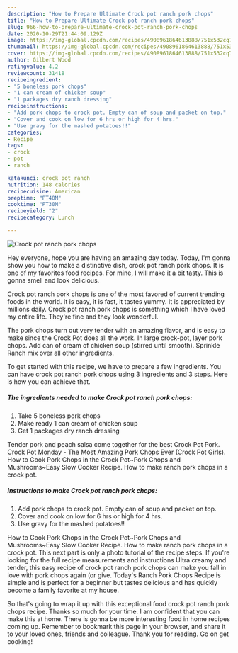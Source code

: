 ```yaml
---
description: "How to Prepare Ultimate Crock pot ranch pork chops"
title: "How to Prepare Ultimate Crock pot ranch pork chops"
slug: 966-how-to-prepare-ultimate-crock-pot-ranch-pork-chops
date: 2020-10-29T21:44:09.129Z
image: https://img-global.cpcdn.com/recipes/4908961864613888/751x532cq70/crock-pot-ranch-pork-chops-recipe-main-photo.jpg
thumbnail: https://img-global.cpcdn.com/recipes/4908961864613888/751x532cq70/crock-pot-ranch-pork-chops-recipe-main-photo.jpg
cover: https://img-global.cpcdn.com/recipes/4908961864613888/751x532cq70/crock-pot-ranch-pork-chops-recipe-main-photo.jpg
author: Gilbert Wood
ratingvalue: 4.2
reviewcount: 31418
recipeingredient:
- "5 boneless pork chops"
- "1 can cream of chicken soup"
- "1 packages dry ranch dressing"
recipeinstructions:
- "Add pork chops to crock pot. Empty can of soup and packet on top."
- "Cover and cook on low for 6 hrs or high for 4 hrs."
- "Use gravy for the mashed potatoes!!"
categories:
- Recipe
tags:
- crock
- pot
- ranch

katakunci: crock pot ranch 
nutrition: 148 calories
recipecuisine: American
preptime: "PT40M"
cooktime: "PT30M"
recipeyield: "2"
recipecategory: Lunch

---
```



![Crock pot ranch pork chops](https://img-global.cpcdn.com/recipes/4908961864613888/751x532cq70/crock-pot-ranch-pork-chops-recipe-main-photo.jpg)

Hey everyone, hope you are having an amazing day today. Today, I'm gonna show you how to make a distinctive dish, crock pot ranch pork chops. It is one of my favorites food recipes. For mine, I will make it a bit tasty. This is gonna smell and look delicious.

Crock pot ranch pork chops is one of the most favored of current trending foods in the world. It is easy, it is fast, it tastes yummy. It is appreciated by millions daily. Crock pot ranch pork chops is something which I have loved my entire life. They're fine and they look wonderful.

The pork chops turn out very tender with an amazing flavor, and is easy to make since the Crock Pot does all the work. In large crock-pot, layer pork chops. Add can of cream of chicken soup (stirred until smooth). Sprinkle Ranch mix over all other ingredients.


To get started with this recipe, we have to prepare a few ingredients. You can have crock pot ranch pork chops using 3 ingredients and 3 steps. Here is how you can achieve that.

<!--inarticleads1-->

##### The ingredients needed to make Crock pot ranch pork chops:

1. Take 5 boneless pork chops
1. Make ready 1 can cream of chicken soup
1. Get 1 packages dry ranch dressing


Tender pork and peach salsa come together for the best Crock Pot Pork. Crock Pot Monday - The Most Amazing Pork Chops Ever (Crock Pot Girls). How to Cook Pork Chops in the Crock Pot~Pork Chops and Mushrooms~Easy Slow Cooker Recipe. How to make ranch pork chops in a crock pot. 

<!--inarticleads2-->

##### Instructions to make Crock pot ranch pork chops:

1. Add pork chops to crock pot. Empty can of soup and packet on top.
1. Cover and cook on low for 6 hrs or high for 4 hrs.
1. Use gravy for the mashed potatoes!!


How to Cook Pork Chops in the Crock Pot~Pork Chops and Mushrooms~Easy Slow Cooker Recipe. How to make ranch pork chops in a crock pot. This next part is only a photo tutorial of the recipe steps. If you&#39;re looking for the full recipe measurements and instructions Ultra creamy and tender, this easy recipe of crock pot ranch pork chops can make you fall in love with pork chops again (or give. Today&#39;s Ranch Pork Chops Recipe is simple and is perfect for a beginner but tastes delicious and has quickly become a family favorite at my house. 

So that's going to wrap it up with this exceptional food crock pot ranch pork chops recipe. Thanks so much for your time. I am confident that you can make this at home. There is gonna be more interesting food in home recipes coming up. Remember to bookmark this page in your browser, and share it to your loved ones, friends and colleague. Thank you for reading. Go on get cooking!
